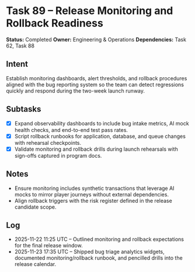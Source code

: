 # Task 89 – Release Monitoring and Rollback Readiness

**Status:** Completed
**Owner:** Engineering & Operations
**Dependencies:** Task 62, Task 88

## Intent
Establish monitoring dashboards, alert thresholds, and rollback procedures aligned with the bug reporting system so the team can detect regressions quickly and respond during the two-week launch runway.

## Subtasks
- [x] Expand observability dashboards to include bug intake metrics, AI mock health checks, and end-to-end test pass rates.
- [x] Script rollback runbooks for application, database, and queue changes with rehearsal checkpoints.
- [x] Validate monitoring and rollback drills during launch rehearsals with sign-offs captured in program docs.

## Notes
- Ensure monitoring includes synthetic transactions that leverage AI mocks to mirror player journeys without external dependencies.
- Align rollback triggers with the risk register defined in the release candidate scope.

## Log
- 2025-11-22 11:25 UTC – Outlined monitoring and rollback expectations for the final release window.
- 2025-11-23 17:35 UTC – Shipped bug triage analytics widgets, documented monitoring/rollback runbook, and pencilled drills into the release calendar.
